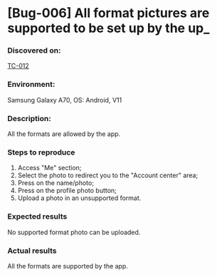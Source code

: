 # **[Bug-006] All format pictures are supported to be set up by the up\_**

### **Discovered on:**

[TC-012](tc-012.md)

### **Environment:**

Samsung Galaxy A70, OS: Android, V11

### **Description:**

All the formats are allowed by the app.

### **Steps to reproduce**

1. Access "Me" section;
2. Select the photo to redirect you to the "Account center" area;
3. Press on the name/photo;
4. Press on the profile photo button;
5. Upload a photo in an unsupported format.

### **Expected results**

No supported format photo can be uploaded.

### **Actual results**

All the formats are supported by the app.
